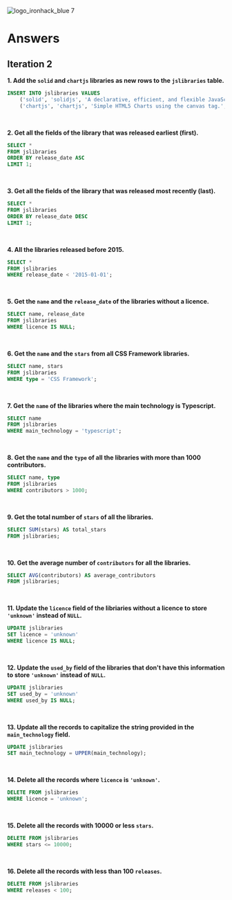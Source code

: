 ![logo_ironhack_blue 7](https://user-images.githubusercontent.com/23629340/40541063-a07a0a8a-601a-11e8-91b5-2f13e4e6b441.png)

# Answers

## Iteration 2

**1. Add the `solid` and `chartjs` libraries as new rows to the `jslibraries` table.**

```sql
INSERT INTO jslibraries VALUES
	('solid', 'solidjs', 'A declarative, efficient, and flexible JavaScript library for building user interfaces.', 10700, 'solidjs.com', 194, 'MIT License', 624, 73, 'typescript', 'UI Library', '2011-08-13'),
	('chartjs', 'chartjs', 'Simple HTML5 Charts using the canvas tag.', 54700, 'chartjs.org', 85, 'MIT License', 414000, 377, 'javascript', 'Charts Library', '2011-11-02');
```

<br>

**2. Get all the fields of the library that was released earliest (first).**

```sql
SELECT * 
FROM jslibraries 
ORDER BY release_date ASC 
LIMIT 1;
```

<br>

**3. Get all the fields of the library that was released most recently (last).**

```sql
SELECT * 
FROM jslibraries 
ORDER BY release_date DESC 
LIMIT 1;
```

<br>

**4. All the libraries released before 2015.**

```sql
SELECT *
FROM jslibraries
WHERE release_date < '2015-01-01';
```

<br>

**5. Get the `name` and the `release_date` of the libraries without a licence.**

```sql
SELECT name, release_date
FROM jslibraries
WHERE licence IS NULL;
```

<br>

**6. Get the `name` and the `stars` from all CSS Framework libraries.**

```sql
SELECT name, stars
FROM jslibraries
WHERE type = 'CSS Framework';
```

<br>

**7. Get the `name` of the libraries where the main technology is Typescript.**

```sql
SELECT name
FROM jslibraries
WHERE main_technology = 'typescript';
```

<br>

**8. Get the `name` and the `type` of all the libraries with more than 1000 contributors.**

```sql
SELECT name, type
FROM jslibraries
WHERE contributors > 1000;
```

<br>

**9. Get the total number of `stars` of all the libraries.**

```sql
SELECT SUM(stars) AS total_stars
FROM jslibraries;
```

<br>

**10. Get the average number of `contributors` for all the libraries.**

```sql
SELECT AVG(contributors) AS average_contributors
FROM jslibraries;
```

<br>

**11. Update the `licence` field of the libriaries without a licence to store `'unknown'` instead of `NULL`.**

```sql
UPDATE jslibraries
SET licence = 'unknown'
WHERE licence IS NULL;
```

<br>

**12. Update the `used_by` field of the libraries that don't have this information to store `'unknown'` instead of `NULL`.**

```sql
UPDATE jslibraries
SET used_by = 'unknown'
WHERE used_by IS NULL;
```

<br>

**13. Update all the records to capitalize the string provided in the `main_technology` field.**

```sql
UPDATE jslibraries
SET main_technology = UPPER(main_technology);
```

<br>

**14. Delete all the records where `licence` is `'unknown'`.**

```sql
DELETE FROM jslibraries
WHERE licence = 'unknown';
```

<br>

**15. Delete all the records with 10000 or less `stars`.**

```sql
DELETE FROM jslibraries
WHERE stars <= 10000;
```

<br>

**16. Delete all the records with less than 100 `releases`.**

```sql
DELETE FROM jslibraries
WHERE releases < 100;
```

<br>
